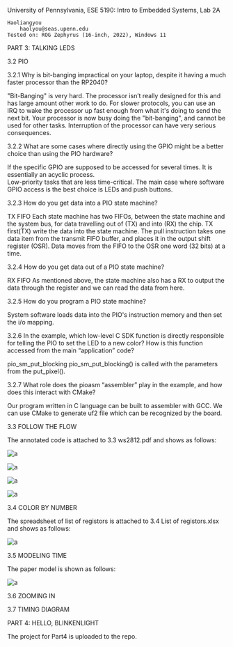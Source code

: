 University of Pennsylvania, ESE 5190: Intro to Embedded Systems, Lab 2A

    Haoliangyou
        haolyou@seas.upenn.edu
    Tested on: ROG Zephyrus (16-inch, 2022), Windows 11

PART 3: TALKING LEDS

3.2 PIO

3.2.1 Why is bit-banging impractical on your laptop, despite it having a much faster processor than the RP2040?
  
  "Bit-Banging" is very hard. The processor isn’t really designed for this and has large amount other work to do. 
  For slower protocols, you can use an IRQ to wake the processor up fast enough from what it's doing to send the next bit. Your processor is now busy doing the "bit-banging", and cannot be used for other tasks. Interruption of the processor can have very serious consequences.

3.2.2 What are some cases where directly using the GPIO might be a better choice than using the PIO hardware?
  
  If the specific GPIO are supposed to be accessed for several times. It is essentially an acyclic process.  
  Low-priority tasks that are less time-critical.
  The main case where software GPIO access is the best choice is LEDs and push buttons.
  
3.2.3 How do you get data into a PIO state machine?
  
  TX FIFO
  Each state machine has two FIFOs, between the state machine and the system bus, for data travelling out of (TX) and into (RX) the chip.
  TX first(TX) write the data into the state machine.
  The pull instruction takes one data item from the transmit FIFO buffer, and places it in the output shift register (OSR).
  Data moves from the FIFO to the OSR one word (32 bits) at a time. 

3.2.4 How do you get data out of a PIO state machine?
  
  RX FIFO
  As mentioned above, the state machine also has a RX to output the data through the register and we can read the data from here.

3.2.5 How do you program a PIO state machine?
  
  System software loads data into the PIO's instruction memory and then set the i/o mapping.

3.2.6 In the example, which low-level C SDK function is directly responsible for telling the PIO to set the LED to a new color? 
How is this function accessed from the main “application” code?

  pio_sm_put_blocking
  pio_sm_put_blocking() is called with the parameters from the  put_pixel().

3.2.7 What role does the pioasm “assembler” play in the example, and how does this interact with CMake?

  Our program written in C language can be built to assembler with GCC.
  We can use CMake to generate uf2 file which can be recognized by the board.
  
3.3 FOLLOW THE FLOW

  The annotated code is attached to 3.3 ws2812.pdf and shows as follows:
  
  ![a](3.3.1)
  
  ![a](3.3.2)
  
  ![a](3.3.3)
  
  ![a](3.3.4)
  
3.4 COLOR BY NUMBER
  
  The spreadsheet of list of registors is attached to 3.4 List of registors.xlsx and shows as follows:
  
  ![a](3.4)
  
3.5 MODELING TIME

  The paper model is shown as follows:
  
  ![a](3.5)
  
  
 3.6 ZOOMING IN
 
 
 3.7 TIMING DIAGRAM
 
 PART 4: HELLO, BLINKENLIGHT 
   
   The project for Part4 is uploaded to the repo.
  
  
  
  
  
  
  






